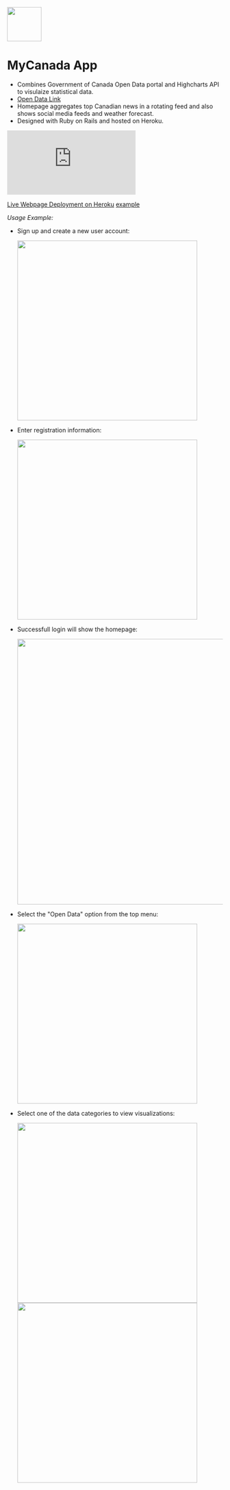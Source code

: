 
<img src="https://github.com/travelln/MyCanada-App/blob/master/app/assets/images/flag.png" width="80">

# MyCanada App

* Combines Government of Canada Open Data portal and Highcharts API to visulaize statistical data. 
* [Open Data Link](http://open.canada.ca/en/open-data)
* Homepage aggregates top Canadian news in a rotating feed and also shows social media feeds and weather forecast.
* Designed with Ruby on Rails and hosted on Heroku.

![Project Development Documentation](https://github.com/travelln/MyCanada-App/blob/master/iteration%203.pdf)

[Live Webpage Deployment on Heroku](https://secret-garden-3861.herokuapp.com/)
<a href="https://secret-garden-3861.herokuapp.com/" target="_blank">example</a>

*Usage Example:*

* Sign up and create a new user account:

    <img src="https://github.com/travelln/MyCanada-App/blob/master/app/assets/images/sign%20up.png" width="420">

* Enter registration information:

    <img src="https://github.com/travelln/MyCanada-App/blob/master/app/assets/images/register.PNG" width="420">

* Successfull login will show the homepage:

    <img src="https://github.com/travelln/MyCanada-App/blob/master/app/assets/images/homepage.png" width="620">
    
* Select the "Open Data" option from the top menu:

    <img src="https://github.com/travelln/MyCanada-App/blob/master/app/assets/images/menu.png" width="420">
    
* Select one of the data categories to view visualizations:

    <img src="https://github.com/travelln/MyCanada-App/blob/master/app/assets/images/graph%20-%20weather.png" width="420">
    
    
    <img src="https://github.com/travelln/MyCanada-App/blob/master/app/assets/images/graph%20-%20crime.png" width="420">
    
